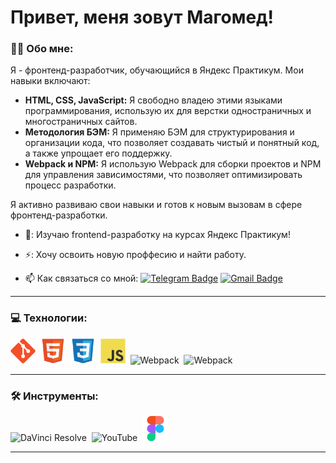 # Привет, меня зовут Магомед!


### :man_technologist: Обо мне:

Я - фронтенд-разработчик, обучающийся в Яндекс Практикум. Мои навыки включают:

* **HTML, CSS, JavaScript:** Я свободно владею этими языками программирования, использую их для верстки одностраничных и многостраничных сайтов.
* **Методология БЭМ:** Я применяю БЭМ для структурирования и организации кода, что позволяет создавать чистый и понятный код, а также упрощает его поддержку.
* **Webpack и NPM:** Я использую Webpack для сборки проектов и NPM для управления зависимостями, что позволяет оптимизировать процесс разработки.

Я активно развиваю свои навыки и готов к новым вызовам в сфере фронтенд-разработки.



- 🔭: Изучаю frontend-разработку на курсах Яндекс Практикум!

- ⚡: Хочу освоить новую проффесию и найти работу.

- :mailbox: Как связаться со мной: [![Telegram Badge](https://img.shields.io/badge/-Telegram-blue?style=flat&logo=Telegram&logoColor=white)](https://t.me/maga_mutal) [![Gmail Badge](https://img.shields.io/badge/-Gmail-red?style=flat&logo=Gmail&logoColor=white)](mailto:magomedmutaliev95@gmail.com)

---

### 💻 Технологии:

<div>
  <img src="https://github.com/devicons/devicon/blob/master/icons/git/git-original.svg" title="git" alt="git" width="40" height="40"/>&nbsp
  <img src="https://github.com/devicons/devicon/blob/master/icons/html5/html5-original.svg" title="html5" alt="html5" width="40" height="40"/>&nbsp
  <img src="https://github.com/devicons/devicon/blob/master/icons/css3/css3-original.svg" title="css" alt="css" width="40" height="40"/>&nbsp
  <img src="https://github.com/devicons/devicon/blob/master/icons/javascript/javascript-original.svg" title="javascript" alt="javascript" width="40" height="40"/>&nbsp
  <img src="https://vectorseek.com/wp-content/uploads/2023/09/webpack-Logo-Vector.svg-.png" title="Webpack" alt="Webpack" width="40" height="45"/>&nbsp
    <img src="https://avatars.mds.yandex.net/i?id=df4c18eec452a1ad48510830dc7d64f3af1f59c4-10837749-images-thumbs&n=13" title="Webpack" alt="Webpack" width="40" height="45"/>&nbsp


</div>

---

### 🛠 Инструменты:

<div>
  <img src="https://img.crx4chrome.com/ec/c6/99/hdilonnhfofnbinbljfnkcloagjpijgd-logo.png" title="DaVinci Resolve" alt="DaVinci Resolve" width="40" height="40"/>&nbsp;
  <img src="https://upload.wikimedia.org/wikipedia/commons/9/9e/YouTube_Logo_%282013-2017%29.svg" title="YouTube" alt="YouTube" width="40" height="40"/>&nbsp;
  <img src="https://github.com/devicons/devicon/blob/master/icons/figma/figma-original.svg" title="figma" alt="figma" width="40" height="40"/>&nbsp;
</div>

---
